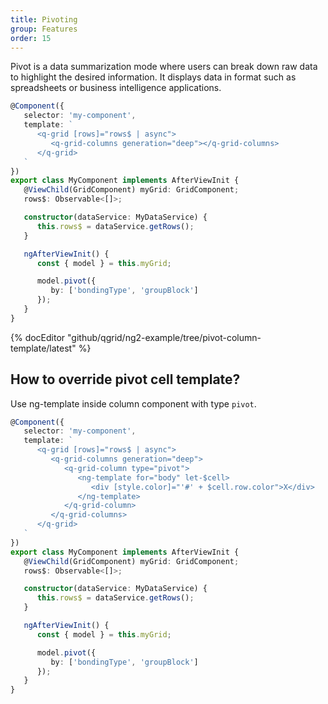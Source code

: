 ```yaml
---
title: Pivoting
group: Features
order: 15
---
```


Pivot is a data summarization mode where users can break down raw data to highlight the desired information. It displays data in format such as spreadsheets or business intelligence applications.

```typescript
@Component({
   selector: 'my-component',
   template: `
      <q-grid [rows]="rows$ | async">
         <q-grid-columns generation="deep"></q-grid-columns>
      </q-grid>
   `
})
export class MyComponent implements AfterViewInit {
   @ViewChild(GridComponent) myGrid: GridComponent;   
   rows$: Observable<[]>;

   constructor(dataService: MyDataService) {
      this.rows$ = dataService.getRows();
   }

   ngAfterViewInit() {
      const { model } = this.myGrid;

      model.pivot({ 
         by: ['bondingType', 'groupBlock']
      });
   }
}
```

{% docEditor "github/qgrid/ng2-example/tree/pivot-column-template/latest" %}

## How to override pivot cell template?

Use ng-template inside column component with type `pivot`.

```typescript
@Component({
   selector: 'my-component',
   template: `
      <q-grid [rows]="rows$ | async">
         <q-grid-columns generation="deep">
            <q-grid-column type="pivot">
               <ng-template for="body" let-$cell>
                  <div [style.color]="'#' + $cell.row.color">X</div>
               </ng-template>
            </q-grid-column>
         </q-grid-columns>
      </q-grid>
   `
})
export class MyComponent implements AfterViewInit {
   @ViewChild(GridComponent) myGrid: GridComponent;   
   rows$: Observable<[]>;

   constructor(dataService: MyDataService) {
      this.rows$ = dataService.getRows();
   }

   ngAfterViewInit() {
      const { model } = this.myGrid;

      model.pivot({ 
         by: ['bondingType', 'groupBlock']
      });
   }
}
```